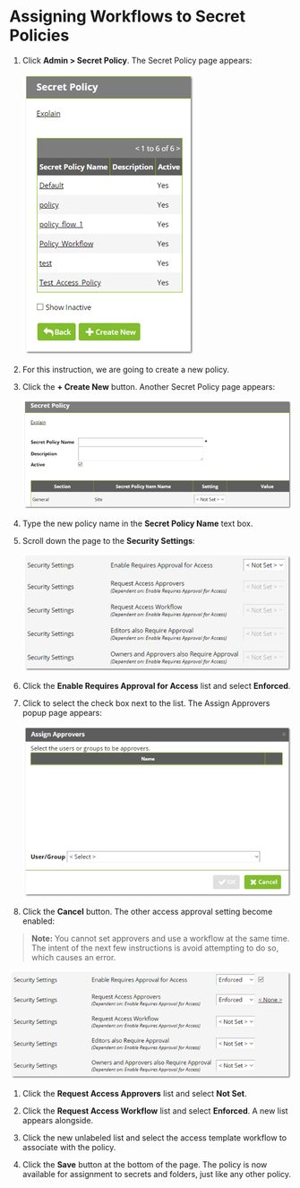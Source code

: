 [title]: # (Assigning Workflows to Secret Policies)
[tags]: # (Workflow)
[priority]: # (20)

# Assigning Workflows to Secret Policies

1. Click **Admin > Secret Policy**. The Secret Policy page appears:

   ![1556293143836](images/1556293143836.png)

1. For this instruction, we are going to create a new policy.

1. Click the **+ Create New** button. Another Secret Policy page appears:

   ![1556293157876](images/1556293157876.png)

1. Type the new policy name in the **Secret Policy Name** text box.

1. Scroll down the page to the **Security Settings**:

   ![1556293172304](images/1556293172304.png)

1. Click the **Enable Requires Approval for Access** list and select **Enforced**.

1. Click to select the check box next to the list. The Assign Approvers popup page appears:

   ![1556293196791](images/1556293196791.png)

1. Click the **Cancel** button. The other access approval setting become enabled:

  > **Note:** You cannot set approvers and use a workflow at the same time. The intent of the next few instructions is avoid attempting to do so, which causes an error.

![1556293267404](images/1556293267404.png)

1. Click the **Request Access Approvers** list and select **Not Set**.

1. Click the **Request Access Workflow** list and select **Enforced**. A new list appears alongside.

1. Click the new unlabeled list and select the access template workflow to associate with the policy.

1. Click the **Save** button at the bottom of the page. The policy is now available for assignment to secrets and folders, just like any other policy.
